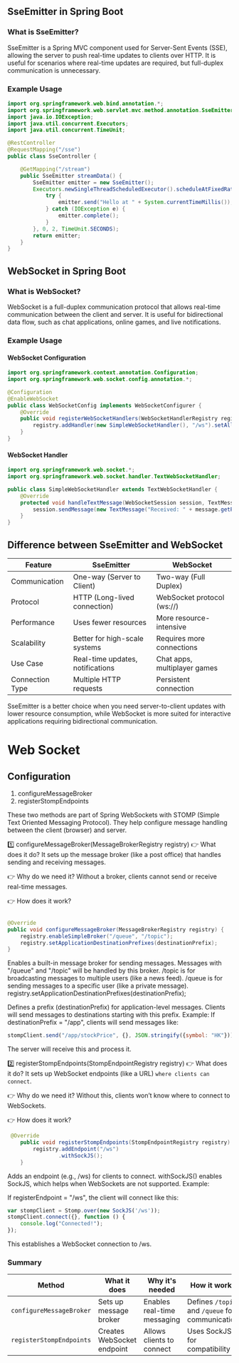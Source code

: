 ## SseEmitter in Spring Boot

### What is SseEmitter?
SseEmitter is a Spring MVC component used for Server-Sent Events (SSE), allowing the server to push real-time updates to clients over HTTP. It is useful for scenarios where real-time updates are required, but full-duplex communication is unnecessary.

### Example Usage
```java
import org.springframework.web.bind.annotation.*;
import org.springframework.web.servlet.mvc.method.annotation.SseEmitter;
import java.io.IOException;
import java.util.concurrent.Executors;
import java.util.concurrent.TimeUnit;

@RestController
@RequestMapping("/sse")
public class SseController {

    @GetMapping("/stream")
    public SseEmitter streamData() {
        SseEmitter emitter = new SseEmitter();
        Executors.newSingleThreadScheduledExecutor().scheduleAtFixedRate(() -> {
            try {
                emitter.send("Hello at " + System.currentTimeMillis());
            } catch (IOException e) {
                emitter.complete();
            }
        }, 0, 2, TimeUnit.SECONDS);
        return emitter;
    }
}
```

## WebSocket in Spring Boot

### What is WebSocket?
WebSocket is a full-duplex communication protocol that allows real-time communication between the client and server. It is useful for bidirectional data flow, such as chat applications, online games, and live notifications.

### Example Usage

#### WebSocket Configuration
```java
import org.springframework.context.annotation.Configuration;
import org.springframework.web.socket.config.annotation.*;

@Configuration
@EnableWebSocket
public class WebSocketConfig implements WebSocketConfigurer {
    @Override
    public void registerWebSocketHandlers(WebSocketHandlerRegistry registry) {
        registry.addHandler(new SimpleWebSocketHandler(), "/ws").setAllowedOrigins("*");
    }
}
```

#### WebSocket Handler
```java
import org.springframework.web.socket.*;
import org.springframework.web.socket.handler.TextWebSocketHandler;

public class SimpleWebSocketHandler extends TextWebSocketHandler {
    @Override
    protected void handleTextMessage(WebSocketSession session, TextMessage message) throws Exception {
        session.sendMessage(new TextMessage("Received: " + message.getPayload()));
    }
}
```

## Difference between SseEmitter and WebSocket

| Feature          | SseEmitter                         | WebSocket                       |
|-----------------|----------------------------------|--------------------------------|
| Communication   | One-way (Server to Client)      | Two-way (Full Duplex)         |
| Protocol       | HTTP (Long-lived connection)    | WebSocket protocol (ws://)    |
| Performance    | Uses fewer resources            | More resource-intensive       |
| Scalability    | Better for high-scale systems   | Requires more connections     |
| Use Case       | Real-time updates, notifications | Chat apps, multiplayer games  |
| Connection Type | Multiple HTTP requests         | Persistent connection         |

SseEmitter is a better choice when you need server-to-client updates with lower resource consumption, while WebSocket is more suited for interactive applications requiring bidirectional communication.


# Web Socket

## Configuration

1. configureMessageBroker
2. registerStompEndpoints

These two methods are part of Spring WebSockets with STOMP (Simple Text Oriented Messaging Protocol).
They help configure message handling between the client (browser) and server.

1️⃣ configureMessageBroker(MessageBrokerRegistry registry)
👉 What does it do?
It sets up the message broker (like a post office) that handles sending and receiving messages.

👉 Why do we need it?
Without a broker, clients cannot send or receive real-time messages.

👉 How does it work?

```java

@Override
public void configureMessageBroker(MessageBrokerRegistry registry) {
    registry.enableSimpleBroker("/queue", "/topic");
    registry.setApplicationDestinationPrefixes(destinationPrefix);
}
```

Enables a built-in message broker for sending messages.
Messages with "/queue" and "/topic" will be handled by this broker.
/topic is for broadcasting messages to multiple users (like a news feed).
/queue is for sending messages to a specific user (like a private message).
registry.setApplicationDestinationPrefixes(destinationPrefix);

Defines a prefix (destinationPrefix) for application-level messages.
Clients will send messages to destinations starting with this prefix.
Example: If destinationPrefix = "/app", clients will send messages like:

```javascript
stompClient.send("/app/stockPrice", {}, JSON.stringify({symbol: "HK"}));
```

The server will receive this and process it.

2️⃣ registerStompEndpoints(StompEndpointRegistry registry)
👉 What does it do?
It sets up WebSocket endpoints (like a URL) `where clients can connect`.

👉 Why do we need it?
Without this, clients won’t know where to connect to WebSockets.

👉 How does it work?

```java
 @Override
    public void registerStompEndpoints(StompEndpointRegistry registry) {
        registry.addEndpoint("/ws")
                .withSockJS();
    }
```

Adds an endpoint (e.g., /ws) for clients to connect.
withSockJS() enables SockJS, which helps when WebSockets are not supported.
Example:

If registerEndpoint = "/ws", the client will connect like this:

```javascript
var stompClient = Stomp.over(new SockJS('/ws'));
stompClient.connect({}, function () {
    console.log("Connected!");
});
```

This establishes a WebSocket connection to /ws.

### Summary

| Method | What it does | Why it's needed | How it works |
|--------|-------------|----------------|-------------|
| `configureMessageBroker` | Sets up message broker | Enables real-time messaging | Defines `/topic` and `/queue` for communication |
| `registerStompEndpoints` | Creates WebSocket endpoint | Allows clients to connect | Uses SockJS for compatibility |
